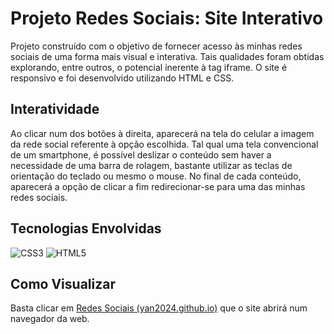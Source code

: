 # Projeto Redes Sociais: Site Interativo
Projeto construído com o objetivo de fornecer acesso às minhas redes sociais de uma forma mais visual e interativa. Tais qualidades foram obtidas explorando, entre outros, o potencial inerente à tag iframe. O site é responsivo e foi desenvolvido utilizando HTML e CSS.

## Interatividade
Ao clicar num dos botões à direita, aparecerá na tela do celular a imagem da rede social referente à opção escolhida. Tal qual uma tela convencional de um smartphone, é possível deslizar o conteúdo sem haver a necessidade de uma barra de rolagem, bastante utilizar as teclas de orientação do teclado ou mesmo o mouse. No final de cada conteúdo, aparecerá a opção de clicar a fim redirecionar-se para uma das minhas redes sociais.

## Tecnologias Envolvidas
![CSS3](https://img.shields.io/badge/CSS3-fff?style=for-the-badge&logo=css3&logoColor=264CE4)
![HTML5](https://img.shields.io/badge/HTML5-fff?style=for-the-badge&logo=html5)

## Como Visualizar
Basta clicar em [Redes Sociais (yan2024.github.io)](https://yan2024.github.io/Projeto_Redes_Sociais/) que o site abrirá num navegador da web.